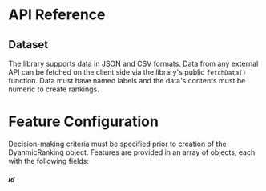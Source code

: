 # API Reference

## Dataset

The library supports data in JSON and CSV formats. Data from any external API can be fetched on the client side via the library's public `fetchData()` function. Data must have named labels and the data's contents must be numeric to create rankings.

# Feature Configuration

Decision-making criteria must be specified prior to creation of the DyanmicRanking object. Features are provided in an array of objects, each with the following fields:

##### id


